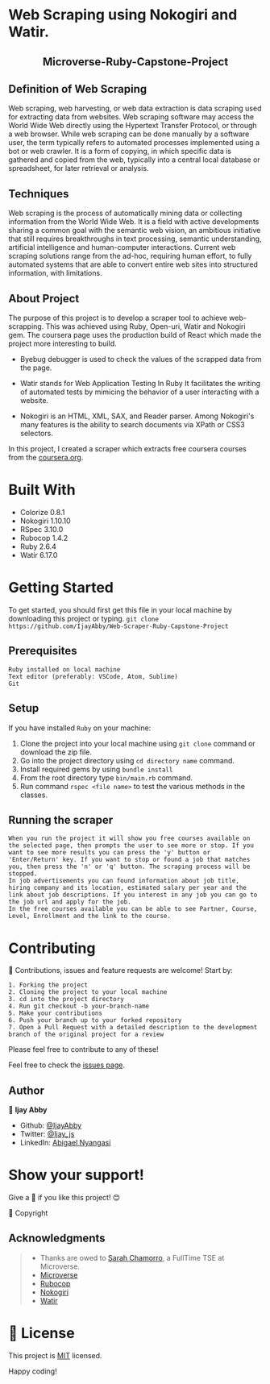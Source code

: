 
# Web Scraping using Nokogiri and Watir.

<h2 align="center">Microverse-Ruby-Capstone-Project</h2>

## Definition of Web Scraping

Web scraping, web harvesting, or web data extraction is data scraping used for extracting data from websites. Web scraping software may access the World Wide Web directly using the Hypertext Transfer Protocol, or through a web browser. While web scraping can be done manually by a software user, the term typically refers to automated processes implemented using a bot or web crawler. It is a form of copying, in which specific data is gathered and copied from the web, typically into a central local database or spreadsheet, for later retrieval or analysis.

## Techniques

Web scraping is the process of automatically mining data or collecting information from the World Wide Web. It is a field with active developments sharing a common goal with the semantic web vision, an ambitious initiative that still requires breakthroughs in text processing, semantic understanding, artificial intelligence and human-computer interactions. Current web scraping solutions range from the ad-hoc, requiring human effort, to fully automated systems that are able to convert entire web sites into structured information, with limitations.

## About Project

The purpose of this project is to develop a scraper tool to achieve web-scrapping. This was achieved using Ruby, Open-uri, Watir and Nokogiri gem. The coursera page uses the production build of React which made the project more interesting to build.

- Byebug debugger is used to check the values of the scrapped data from the page.

- Watir stands for Web Application Testing In Ruby It facilitates the writing of automated tests by mimicing the behavior of a user interacting with a website.

- Nokogiri is an HTML, XML, SAX, and Reader parser. Among Nokogiri's many features is the ability to search documents via XPath or CSS3 selectors. 

In this project, I created a scraper which extracts free coursera courses from the [coursera.org](https://www.coursera.org/courses?query=free). 

# Built With

 - Colorize 0.8.1
 - Nokogiri 1.10.10
 - RSpec 3.10.0
 - Rubocop 1.4.2
 - Ruby 2.6.4
 - Watir 6.17.0


 # Getting Started

To get started, you should first get this file in your local machine by downloading this project or typing.
`
git clone https://github.com/IjayAbby/Web-Scraper-Ruby-Capstone-Project
`

## Prerequisites

    Ruby installed on local machine
    Text editor (preferably: VSCode, Atom, Sublime)
    Git

## Setup

   If you have installed `Ruby` on your machine:

   1. Clone the project into your local machine using `git clone` command or download the zip file.
   2. Go into the project directory using `cd directory name` command.
   3. Install required gems by using `bundle install`
   4. From the root directory type `bin/main.rb` command.
   5. Run command `rspec <file name>` to test the various methods in the classes.

## Running the scraper

    When you run the project it will show you free courses available on the selected page, then prompts the user to see more or stop. If you want to see more results you can press the 'y' button or 'Enter/Return' key. If you want to stop or found a job that matches you, then press the 'n' or 'q' button. The scraping process will be stopped.
    In job advertisements you can found information about job title, hiring company and its location, estimated salary per year and the link about job descriptions. If you interest in any job you can go to the job url and apply for the job.
    In the free courses available you can be able to see Partner, Course, Level, Enrollment and the link to the course.

# Contributing

:handshake: Contributions, issues and feature requests are welcome! 
Start by:

    1. Forking the project
    2. Cloning the project to your local machine
    3. cd into the project directory
    4. Run git checkout -b your-branch-name
    5. Make your contributions
    6. Push your branch up to your forked repository
    7. Open a Pull Request with a detailed description to the development branch of the original project for a review

Please feel free to contribute to any of these!

Feel free to check the [issues page](https://github.com/IjayAbby/Web-Scraper-Ruby-Capstone-Project/issues).

## Author

👤 **Ijay Abby**

- Github: [@IjayAbby](https://github.com/IjayAbby)
- Twitter: [@Ijay_js](https://twitter.com/Ijay_js)
- LinkedIn: [Abigael Nyangasi](https://www.linkedin.com/in/ijayabby4/)

# Show your support!

Give a :star2: if you like this project! :blush:

📝 Copyright

## Acknowledgments

> - Thanks are owed to [Sarah Chamorro](https://www.linkedin.com/in/uryelah/), a FullTime TSE at Microverse.
> - [Microverse](https://www.microverse.org/)
> - [Rubocop](https://docs.rubocop.org/en/stable/)
> - [Nokogiri](https://nokogiri.org/)
> - [Watir](http://watir.com/)

# 📝 License

This project is [MIT](https://github.com/IjayAbby/Web-Scraper-Ruby-Capstone-Project/blob/development/LICENSE) licensed.

Happy coding!
